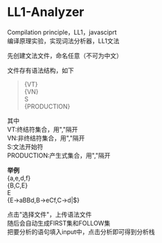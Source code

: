 # LL1-Analyzer
Compilation principle，LL1，javasciprt  
编译原理实验，实现词法分析器，LL1文法

先创建文法文件，命名任意（不可为中文）  

文件存有语法结构，如下  

> {VT}  
> {VN}  
> S  
> {PRODUCTION}  

其中  
VT:终结符集合，用","隔开  
VN:非终结符集合，用","隔开  
S:文法开始符  
PRODUCTION:产生式集合，用","隔开  

**举例**  
{a,e,d,f}  
{B,C,E}  
E  
{E->aBBd,B->eCf,C->d|$}  

点击"选择文件"，上传语法文件  
随后会自动生成FIRST集和FOLLOW集  
把要分析的语句填入input中，点击分析即可得到分析栈
